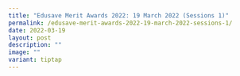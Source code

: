 ```yaml
---
title: "Edusave Merit Awards 2022: 19 March 2022 (Sessions 1)"
permalink: /edusave-merit-awards-2022-19-march-2022-sessions-1/
date: 2022-03-19
layout: post
description: ""
image: ""
variant: tiptap
---
```

